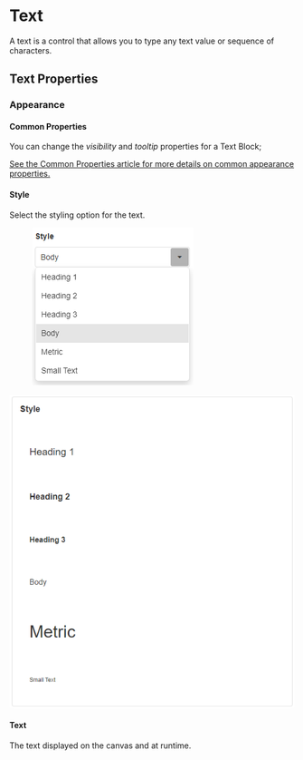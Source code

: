 # Text

A text is a control that allows you to type any text value or sequence of characters.

## Text Properties

### Appearance

#### Common Properties

You can change the _visibility_ and _tooltip_ properties for a Text Block;

[See the Common Properties article for more details on common appearance properties.](../common-properties.md#appearance)

#### Style

Select the styling option for the text.

<figure><img src="../../.gitbook/assets/image (1013).png" alt=""><figcaption></figcaption></figure>

![](<../../.gitbook/assets/image (1691).png>)

#### Text

The text displayed on the canvas and at runtime.&#x20;
